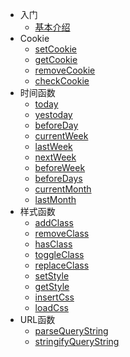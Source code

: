 * 入门
  * [基本介绍](./README.md)
* Cookie
  * [setCookie](./cookie/setCookie.md)
  * [getCookie](./cookie/getCookie.md)
  * [removeCookie](./cookie/removeCookie.md)
  * [checkCookie](./cookie/checkCookie.md)
* 时间函数
  * [today](./时间函数/today.md)
  * [yestoday](./时间函数/yestoday.md)
  * [beforeDay](./时间函数/beforeDay.md)
  * [currentWeek](./时间函数/currentWeek.md)
  * [lastWeek](./时间函数/lastWeek.md)
  * [nextWeek](./时间函数/nextWeek.md)
  * [beforeWeek](./时间函数/beforeWeek.md)
  * [beforeDays](./时间函数/beforeDays.md)
  * [currentMonth](./时间函数/currentMonth.md)
  * [lastMonth](./时间函数/lastMonth.md)
* 样式函数
  * [addClass](./样式函数/addClass.md)
  * [removeClass](./样式函数/removeClass.md)
  * [hasClass](./样式函数/hasClass.md)
  * [toggleClass](./样式函数/toggleClass.md)
  * [replaceClass](./样式函数/replaceClass.md)
  * [setStyle](./样式函数/setStyle.md)
  * [getStyle](./样式函数/getStyle.md)
  * [insertCss](./样式函数/insertCss.md)
  * [loadCss](./样式函数/loadCss.md)
* URL函数
  * [parseQueryString](./URL函数/parseQueryString.md)
  * [stringifyQueryString](./URL函数/stringifyQueryString.md)
